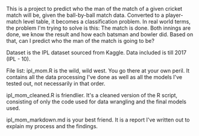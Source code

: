 This is a project to predict who the man of the match of a given cricket match will be, given the ball-by-ball match data.
Converted to a player-match level table, it becomes a classification problem.
In real world terms, the problem I'm trying to solve is this:
  The match is done. Both innings are done, we know the result and how each batsman and bowler did.
  Based on that, can I predict who the man of the match is going to be?

Dataset is the IPL dataset sourced from Kaggle. Data included is till 2017 (IPL - 10).

File list:
ipl_mom.R is the wild, wild west. You go there at your own peril. It contains all the data processing I've done as well as all the models I've tested out, not necessarily in that order.

ipl_mom_cleaned.R is friendlier. It's a cleaned version of the R script, consisting of only the code used for data wrangling and the final models used.

ipl_mom_markdown.md is your best friend. It is a report I've written out to explain my process and the findings.
